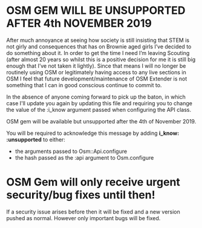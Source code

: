# OSM GEM WILL BE UNSUPPORTED AFTER 4th NOVEMBER 2019

After much annoyance at seeing how society is still insisting that STEM is not girly and consequences that has
on Brownie aged girls I’ve decided to do something about it. In order to get the time I need I’m leaving Scouting
(after almost 20 years so whilst this is a positive decision for me it is still big enough that I’ve not taken it
lightly). Since that means I will no longer be routinely using OSM or legitimately having access to any live
sections in OSM I feel that future development/maintenance of OSM Extender is not something that I can in good
conscious continue to commit to.

In the absence of anyone coming forward to pick up the baton, in which case I'll update you again by updating
this file and requiring you to change the value of the :i_know argument passed when configuring the API class.

OSM gem will be available but unsupported after the 4th of November 2019.

You will be required to acknowledge this message by adding **i_know: :unsupported** to either:
  * the arguments passed to Osm::Api.configure
  * the hash passed as the :api argument to Osm.configure

# OSM Gem will only receive urgent security/bug fixes until then!

If a security issue arises before then it will be fixed and a new version pushed as normal.
However only important bugs will be fixed.
